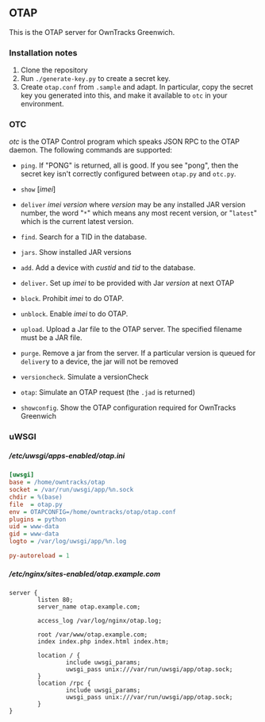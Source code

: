 ## OTAP

This is the OTAP server for OwnTracks Greenwich.

### Installation notes

1. Clone the repository
2. Run `./generate-key.py` to create a secret key.
3. Create `otap.conf` from `.sample` and adapt. In particular, copy the secret key you generated into this, and make it available to `otc` in your environment.

### OTC

_otc_ is the OTAP Control program which speaks JSON RPC to the OTAP daemon. The
following commands are supported:

* `ping`. If "PONG" is returned, all is good. If you see "pong", then the secret key isn't correctly configured between `otap.py` and `otc.py`.

* `show` [_imei_]

* `deliver` _imei_ _version_ where _version_ may be any installed JAR version number, the word "`*`" which means any most recent version, or "`latest`" which is the current latest version.

* `find`. Search for a TID in the database.
* `jars`. Show installed JAR versions
* `add`. Add a device with _custid_ and _tid_ to the database.
* `deliver`. Set up _imei_ to be provided with Jar _version_ at next OTAP
* `block`. Prohibit _imei_ to do OTAP.
* `unblock`. Enable _imei_ to do OTAP.
* `upload`. Upload a Jar file to the OTAP server. The specified filename must be a JAR file.
* `purge`. Remove a jar from the server. If a particular version is queued for `deliver`y to a device, the jar will not be removed
* `versioncheck`. Simulate a versionCheck
* `otap`: Simulate an OTAP request (the `.jad` is returned)
* `showconfig`. Show the OTAP configuration required for OwnTracks Greenwich

### uWSGI

##### /etc/uwsgi/apps-enabled/otap.ini
```ini
[uwsgi]
base = /home/owntracks/otap
socket = /var/run/uwsgi/app/%n.sock
chdir = %(base)
file  = otap.py
env = OTAPCONFIG=/home/owntracks/otap/otap.conf
plugins = python
uid = www-data
gid = www-data
logto = /var/log/uwsgi/app/%n.log

py-autoreload = 1
```

##### /etc/nginx/sites-enabled/otap.example.com

```
server {
        listen 80;
        server_name otap.example.com;

        access_log /var/log/nginx/otap.log;

        root /var/www/otap.example.com;
        index index.php index.html index.htm;

        location / {
                include uwsgi_params;
                uwsgi_pass unix:///var/run/uwsgi/app/otap.sock;
        }
        location /rpc {
                include uwsgi_params;
                uwsgi_pass unix:///var/run/uwsgi/app/otap.sock;
        }
}
```
